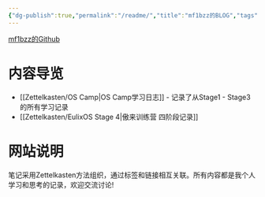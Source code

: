 ```yaml
---
{"dg-publish":true,"permalink":"/readme/","title":"mf1bzz的BLOG","tags":["gardenEntry"]}
---
```


[mf1bzz的Github](https://github.com/MF-B/)

# 内容导览

- [[Zettelkasten/OS Camp\|OS Camp学习日志]] - 记录了从Stage1 - Stage3的所有学习记录
- [[Zettelkasten/EulixOS Stage 4\|傲来训练营 四阶段记录]]

# 网站说明

笔记采用Zettelkasten方法组织，通过标签和链接相互关联。所有内容都是我个人学习和思考的记录，欢迎交流讨论!
